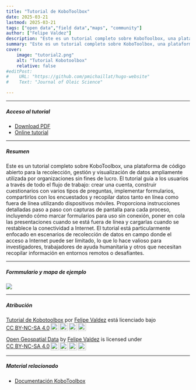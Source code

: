```yaml
---
title: "Tutorial de KoboToolbox" 
date: 2025-03-21
lastmod: 2025-03-21
tags: ["open data","field data","maps", "community"]
author: ["Felipe Valdez"]
description: "Este es un tutorial completo sobre KoboToolbox, una plataforma de código abierto para la recolección, gestión y visualización de datos ampliamente utilizada por organizaciones sin fines de lucro." 
summary: "Este es un tutorial completo sobre KoboToolbox, una plataforma de código abierto para la recolección, gestión y visualización de datos ampliamente utilizada por organizaciones sin fines de lucro." 
cover:
    image: "tutorial2.png"
    alt: "Tutorial Kobotoolbox"
    relative: false
#editPost:
#    URL: "https://github.com/pmichaillat/hugo-website"
#    Text: "Journal of Oleic Science"

---
```


---

##### Acceso al tutorial

+ [Download PDF](kobotoolbox_tutorial.pdf)
+ [Online tutorial](https://fmvaldezg.codeberg.page/kobotoolbox_tutorial_sp/kobotoolbox_tutorial.html)

---

##### Resumen

Este es un tutorial completo sobre KoboToolbox, una plataforma de código abierto para la recolección, gestión y visualización de datos ampliamente utilizada por organizaciones sin fines de lucro. El tutorial guía a los usuarios a través de todo el flujo de trabajo: crear una cuenta, construir cuestionarios con varios tipos de preguntas, implementar formularios, compartirlos con los encuestados y recopilar datos tanto en línea como fuera de línea utilizando dispositivos móviles. Proporciona instrucciones detalladas paso a paso con capturas de pantalla para cada proceso, incluyendo cómo marcar formularios para uso sin conexión, poner en cola las presentaciones cuando se está fuera de línea y cargarlas cuando se restablece la conectividad a Internet. El tutorial está particularmente enfocado en escenarios de recolección de datos en campo donde el acceso a Internet puede ser limitado, lo que lo hace valioso para investigadores, trabajadores de ayuda humanitaria y otros que necesitan recopilar información en entornos remotos o desafiantes.

---

##### Formmulario y mapa de ejemplo

![](result2.png)

---

##### Atribución

<p xmlns:cc="http://creativecommons.org/ns#" xmlns:dct="http://purl.org/dc/terms/"><a property="dct:title" rel="cc:attributionURL" href="http://felipevaldez.com/kobotoolbox_tutorial/">Tutorial de Kobotoolbox</a> por <a rel="cc:attributionURL dct:creator" property="cc:attributionName" href="https://felipevaldez.com/">Felipe Valdez</a> está licenciado bajo <a href="https://creativecommons.org/licenses/by-nc-sa/4.0/?ref=chooser-v1" target="_blank" rel="license noopener noreferrer" style="display:inline-block;">CC BY-NC-SA 4.0<img style="height:22px!important;margin-left:3px;vertical-align:text-bottom;" src="https://mirrors.creativecommons.org/presskit/icons/cc.svg?ref=chooser-v1" alt=""><img style="height:22px!important;margin-left:3px;vertical-align:text-bottom;" src="https://mirrors.creativecommons.org/presskit/icons/by.svg?ref=chooser-v1" alt=""><img style="height:22px!important;margin-left:3px;vertical-align:text-bottom;" src="https://mirrors.creativecommons.org/presskit/icons/nc.svg?ref=chooser-v1" alt=""><img style="height:22px!important;margin-left:3px;vertical-align:text-bottom;" src="https://mirrors.creativecommons.org/presskit/icons/sa.svg?ref=chooser-v1" alt=""></a></p>

<p xmlns:cc="http://creativecommons.org/ns#" xmlns:dct="http://purl.org/dc/terms/">
  <a property="dct:title" rel="cc:attributionURL" href="http://felipevaldez.com/kobotoolbox_tutorial/">Open Geospatial Data</a> by 
  <a rel="cc:attributionURL dct:creator" property="cc:attributionName" href="https://felipevaldez.com/">Felipe Valdez</a> is licensed under 
  <a href="https://creativecommons.org/licenses/by-nc-sa/4.0/?ref=chooser-v1" target="_blank" rel="license noopener noreferrer" style="display:inline-flex; align-items:center;">
    CC BY-NC-SA 4.0
    <img style="height:22px; margin-left:3px;" src="https://mirrors.creativecommons.org/presskit/icons/cc.svg?ref=chooser-v1" alt="">
    <img style="height:22px; margin-left:3px;" src="https://mirrors.creativecommons.org/presskit/icons/by.svg?ref=chooser-v1" alt="">
    <img style="height:22px; margin-left:3px;" src="https://mirrors.creativecommons.org/presskit/icons/nc.svg?ref=chooser-v1" alt="">
    <img style="height:22px; margin-left:3px;" src="https://mirrors.creativecommons.org/presskit/icons/sa.svg?ref=chooser-v1" alt="">
  </a>
</p>

---

##### Material relacionado

+ [Documentación KoboToolbox](https://support.kobotoolbox.org/)

